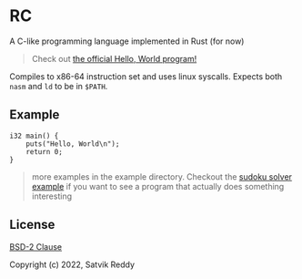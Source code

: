 # RC

A C-like programming language implemented in Rust (for now)

> Check out [the official Hello, World program!](https://github.com/SatvikR/rc/blob/main/examples/helloworld.rc)

Compiles to x86-64 instruction set and uses linux syscalls. Expects both `nasm` and `ld` to be in `$PATH`.

## Example

```
i32 main() {
	puts("Hello, World\n");
	return 0;
}
```

> more examples in the example directory. Checkout the [sudoku solver example](https://github.com/SatvikR/rc/blob/main/examples/sudoku.rc) if you want to see a program that actually does something interesting

## License

[BSD-2 Clause](https://github.com/SatvikR/rc/blob/main/LICENSE)

Copyright (c) 2022, Satvik Reddy
